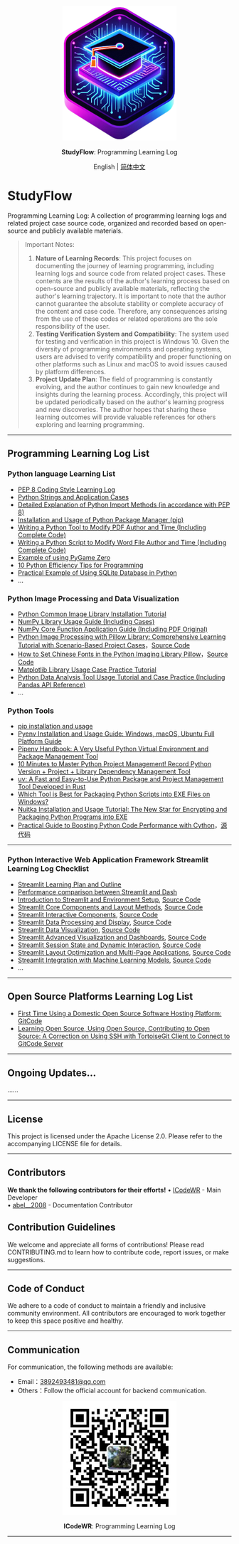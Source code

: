 <div align="center">
  <img src="assets/logo.png" width=256></img>
  <p><strong>StudyFlow</strong>: Programming Learning Log</p>

English | [简体中文](README_zh.md)

</div>


# StudyFlow

Programming Learning Log: A collection of programming learning logs and related project case source code, organized and recorded based on open-source and publicly available materials.

> Important Notes:  
>1. **Nature of Learning Records**: This project focuses on documenting the journey of learning programming, including learning logs and source code from related project cases. These contents are the results of the author's learning process based on open-source and publicly available materials, reflecting the author's learning trajectory. It is important to note that the author cannot guarantee the absolute stability or complete accuracy of the content and case code. Therefore, any consequences arising from the use of these codes or related operations are the sole responsibility of the user.  
>2. **Testing Verification System and Compatibility**: The system used for testing and verification in this project is Windows 10. Given the diversity of programming environments and operating systems, users are advised to verify compatibility and proper functioning on other platforms such as Linux and macOS to avoid issues caused by platform differences.  
>3. **Project Update Plan**: The field of programming is constantly evolving, and the author continues to gain new knowledge and insights during the learning process. Accordingly, this project will be updated periodically based on the author's learning progress and new discoveries. The author hopes that sharing these learning outcomes will provide valuable references for others exploring and learning programming.  

---

## Programming Learning Log List

### Python language Learning List
- [PEP 8 Coding Style Learning Log](https://mp.weixin.qq.com/s/chQKg8zmz_USLNlnkc1-3g)
- [Python Strings and Application Cases](https://mp.weixin.qq.com/s/_Sw0JdCGkv8z5oD211T5ag)
- [Detailed Explanation of Python Import Methods (in accordance with PEP 8)](https://mp.weixin.qq.com/s/at04vKr8a3Li20fJN_WviQ)
- [Installation and Usage of Python Package Manager (pip)](https://mp.weixin.qq.com/s/C0e5eht2LmiWgin6NpmEOA)
- [Writing a Python Tool to Modify PDF Author and Time (Including Complete Code)](https://mp.weixin.qq.com/s/jltUa1p6pyZss88DQVl5fA)
- [Writing a Python Script to Modify Word File Author and Time (Including Complete Code)](https://mp.weixin.qq.com/s/iVmyK3XVQ8v9YsI6BI6ySA)
- [Example of using PyGame Zero](./src/PygameZeroEg/)
- [10 Python Efficiency Tips for Programming](https://mp.weixin.qq.com/s/00q2Htdld5-_fwUVq7ZG9g)  
- [Practical Example of Using SQLite Database in Python](https://mp.weixin.qq.com/s/WBgSORs_asPRPQoSdZ4QoQ)  
- ...

### Python Image Processing and Data Visualization
- [Python Common Image Library Installation Tutorial](https://mp.weixin.qq.com/s/1xJqLbzQca7fTdpx9K1m-Q)
- [NumPy Library Usage Guide (Including Cases)](https://mp.weixin.qq.com/s/NQ6mggUmvE5wcjRKMcSloA)
- [NumPy Core Function Application Guide (Including PDF Original)](https://mp.weixin.qq.com/s/w0_g_fLw-i8FzCifBMGnzw)
- [Python Image Processing with Pillow Library: Comprehensive Learning Tutorial with Scenario-Based Project Cases](https://mp.weixin.qq.com/s/8o-7jCgh7tGJpN9WI2AY1Q)，[Source Code](./src/01-PLAT/PillowEg/)
- [How to Set Chinese Fonts in the Python Imaging Library Pillow](https://mp.weixin.qq.com/s/JYDBxpwlzl_Cim_wI7-wUw)，[Source Code](./src/01-PLAT/PillowEg/pillowFont.py)
- [Matplotlib Library Usage Case Practice Tutorial](https://mp.weixin.qq.com/s/XguqhXdeIXR9Mr8HPg_J-w)
- [Python Data Analysis Tool Usage Tutorial and Case Practice (Including Pandas API Reference)](https://mp.weixin.qq.com/s/4d_OruRaJLcx2LNLAQ1UsA)
- ...

### Python Tools
- [pip installation and usage](https://mp.weixin.qq.com/s/C0e5eht2LmiWgin6NpmEOA)
- [Pyenv Installation and Usage Guide: Windows, macOS, Ubuntu Full Platform Guide](https://mp.weixin.qq.com/s/XCHxXFL2a2qRrW-X26Vwdw)
- [Pipenv Handbook: A Very Useful Python Virtual Environment and Package Management Tool](https://mp.weixin.qq.com/s/Fn7Fm9bYePZsnVAA3rMhtQ)
- [10 Minutes to Master Python Project Management! Record Python Version + Project + Library Dependency Management Tool](https://mp.weixin.qq.com/s/nG2bWO2uUWUyBeObf8A5lA)
- [uv: A Fast and Easy-to-Use Python Package and Project Management Tool Developed in Rust](https://mp.weixin.qq.com/s/ntCupZohe9TDpmDBo3MsYg)
- [Which Tool is Best for Packaging Python Scripts into EXE Files on Windows?](https://mp.weixin.qq.com/s/W2vUQEPmTTclVfdOyTL8JQ)
- [Nuitka Installation and Usage Tutorial: The New Star for Encrypting and Packaging Python Programs into EXE](https://mp.weixin.qq.com/s/XWhX4Hw2LFPvBLPOJy5UGw)
- [Practical Guide to Boosting Python Code Performance with Cython](https://mp.weixin.qq.com/s/xw-N3HLhwOGpt27e8002Bg)，[源代码](./src/01-PLAT/CythonTest/)


---

### Python Interactive Web Application Framework Streamlit Learning Log Checklist

- [Streamlit Learning Plan and Outline](https://mp.weixin.qq.com/s/sg4WOKOS7f3Ge4Tzt8KmwQ)  
- [Performance comparison between Streamlit and Dash](https://mp.weixin.qq.com/s/VfN4LJR9ZqDwOzcFzns_fA)
- [Introduction to Streamlit and Environment Setup](https://mp.weixin.qq.com/s/S4pB2dV1cJ2vOIotzKPHFg), [Source Code](./src/streamLib/src/day01/app.py)  
- [Streamlit Core Components and Layout Methods](https://mp.weixin.qq.com/s/70I55nBFyw8jnALsN_9WrQ), [Source Code](./src/streamLib/src/day02/app.py)  
- [Streamlit Interactive Components](https://mp.weixin.qq.com/s/DCfHAStAx4dXhmI-Q3pwjA), [Source Code](./src/streamLib/src/day03/app.py)  
- [Streamlit Data Processing and Display](https://mp.weixin.qq.com/s/eh_8lpxIrE4y0yDkxp3Xig), [Source Code](./src/streamLib/src/day04/app.py)  
- [Streamlit Data Visualization](https://mp.weixin.qq.com/s/ZVOE5mIQdAMJpUE9ZRhK6A), [Source Code](./src/streamLib/src/day05/05app.py)  
- [Streamlit Advanced Visualization and Dashboards](https://mp.weixin.qq.com/s/pfNSoqR0_D6w0Dg-pnBEOA), [Source Code](./src/streamLib/src/day06/06app.py)  
- [Streamlit Session State and Dynamic Interaction](https://mp.weixin.qq.com/s/K_OEU8IBEiOnSObGHREzMQ), [Source Code](./src/streamLib/src/day07/07app.py)  
- [Streamlit Layout Optimization and Multi-Page Applications](https://mp.weixin.qq.com/s/wjfWxqTIUfc3n1V5oCT9lw), [Source Code](./src/streamLib/src/day08/)  
- [Streamlit Integration with Machine Learning Models](https://mp.weixin.qq.com/s/IrUBIdfVCdjUY0jEw6saWg), [Source Code](./src/streamLib/src/day09/09app.py)
- ...


---

## Open Source Platforms Learning Log List
- [First Time Using a Domestic Open Source Software Hosting Platform: GitCode](https://mp.weixin.qq.com/s/3O9QmyocDXK03aMaS0T7Rw)
- [Learning Open Source, Using Open Source, Contributing to Open Source: A Correction on Using SSH with TortoiseGit Client to Connect to GitCode Server](https://mp.weixin.qq.com/s/2wGeWyWajaSQrQiurWVo0w)

---


## Ongoing Updates...
......

---

## License
This project is licensed under the Apache License 2.0. Please refer to the accompanying LICENSE file for details.  

---

## Contributors  
**We thank the following contributors for their efforts!**
• [ICodeWR](https://gitcode.com/ICodeWR) - Main Developer  
• [abel__2008](https://gitcode.com/abel__2008) - Documentation Contributor  

## Contribution Guidelines  
We welcome and appreciate all forms of contributions! Please read CONTRIBUTING.md to learn how to contribute code, report issues, or make suggestions.  

---

## Code of Conduct  
We adhere to a code of conduct to maintain a friendly and inclusive community environment. All contributors are encouraged to work together to keep this space positive and healthy.  

---

## Communication
For communication, the following methods are available:  
- Email：3892493481@qq.com
- Others：Follow the official account for backend communication. 

<div align="center">
  <img src="assets/ICodeWR.jpg" width=256></img>
  <p><strong>ICodeWR</strong>: Programming Learning Log  </p>
</div>

---

